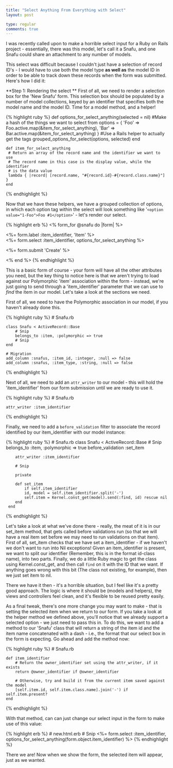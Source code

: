 ```yaml
---
title: "Select Anything From Everything with Select"
layout: post

type: regular
comments: true
---
```



I was recently called upon to make a horrible select input for a Ruby on Rails project - essentially, there was this model, let's call it a Snafu, and one Snafu could share an attachment to any number of models.

This select was difficult because I couldn't just have a selection of record ID's - I would have to use both the model type **as well as** the model ID in order to be able to track down these records when the form was submitted. Here's how I did it:

**Step 1: Rendering the select **
First of all, we need to render a selection box for the 'New Snafu' form. This selection box should be populated by a number of model collections, keyed by an identifier that specifies both the model name and the model ID. Time for a model method, and a helper!

{% highlight ruby %}
    def options_for_select_anything(selected = nil)
     #Make a hash of the things we want to select from
     options = {
      'Foo' => Foo.active.map(&item_for_select_anything),
      'Bar' => Bar.active.map(&item_for_select_anything)
     }
     #Use a Rails helper to actually get the tags
     grouped_options_for_select(options, selected)
    end

    def item_for_select_anything
     # Return an array of the record name and the identifier we want to use
     # The record name in this case is the display value, while the identifier
     # is the data value
     lambda { |record| [record.name, "#{record.id}-#{record.class.name}"] }
    end
{% endhighlight %}

Now that we have these helpers, we have a grouped collection of options, in which each option tag within the select will look something like '`<option value="1-Foo">Foo #1</option>`' - let's render our select.

{% highlight erb %}
	<% form_for @snafu do |form| %>
		<p>
			<%= form.label :item_identifier, 'Item' %><br />
			<%= form.select :item_identifier, options_for_select_anything %>
		</p>
		<p>
			<%= form.submit 'Create' %>
		</p>
	<% end %>
{% endhighlight %}

This is a basic form of course - your form will have all the other attributes you need, but the key thing to notice here is that we aren't trying to load against our Polymorphic 'item' association within the form - instead, we're just going to send through a 'item_identifier' parameter that we can use to *find* the item in our model. Let's take a look at the sections we need.

First of all, we need to have the Polymorphic association in our model, if you haven't already done this.

{% highlight ruby %}
	# Snafu.rb

	class Snafu < ActiveRecord::Base
		# Snip
		belongs_to :item, :polymorphic => true
		# Snip
	end

	# Migration
	add_column :snafus, :item_id, :integer, :null => false
	add_column :snafus, :item_type, :string, :null => false

{% endhighlight %}

Next of all, we need to add an `attr_writer` to our model - this will hold the 'item_identifier' from our form submission until we are ready to use it.

{% highlight ruby %}
	# Snafu.rb

	attr_writer :item_identifier
{% endhighlight %}

Finally, we need to add a `before_validation` filter to associate the record identified by our item_identifier with our model instance:

{% highlight ruby %}
	# Snafu.rb
	class Snafu < ActiveRecord::Base
		# Snip
		belongs_to :item, :polymorphic => true
		before_validation :set_item

		attr_writer :item_identifier

		# Snip

		private

		def set_item
			if self.item_identifier
			id, model = self.item_identifier.split('-')
			self.item = Kernel.const_get(model).send(:find, id) rescue nil
		end
	 end
{% endhighlight %}


Let's take a look at what we've done there - really, the meat of it is in our set_item method, that gets called before validations run (so that we will have a real item set before we may need to run validations on that item). First of all, set_item checks that we have set a item_identifier - if we haven't we don't want to run into Nil exceptions! Given an item_identifier is present, we want to split our identifier (Remember, this is in the format id-class name), into two parts. Finally, we do a little Ruby magic to get the class using Kernel.const_get, and then call `find` on it with the ID that we want. If anything goes wrong with this bit (The class not existing, for example), then we just set item to nil.

There we have it then - it's a horrible situation, but I feel like it's a pretty good approach. The logic is where it should be (models and helpers), the views and controllers feel clean, and it's flexible to be reused pretty easily.

As a final tweak, there's one more change you may want to make - that is setting the selected item when we return to our form. If you take a look at the helper method we defined above, you'll notice that we already support a selected option - we just need to pass this in. To do this, we want to add a method to our 'Snafu' class that will return a string of the item id and the item name concatenated with a dash - i.e., the format that our select box in the form is expecting. Go ahead and add the method now:

{% highlight ruby %}
	# Snafu.rb

	def item_identifier
		# Return the owner_identifier set using the attr_writer, if it exists
		return @owner_identifier if @owner_identifier

		# Otherwise, try and build it from the current item saved against the model
		[self.item.id, self.item.class.name].join('-') if self.item.present?
	end
{% endhighlight %}

With that method, can can just change our select input in the form to make use of this value:

{% highlight erb %}
	# new.html.erb
	# Snip
	<%= form.select :item_identifier, options_for_select_anything(form.object.item_identifier) %>
{% endhighlight %}

There we are! Now when we show the form, the selected item will appear, just as we wanted.

